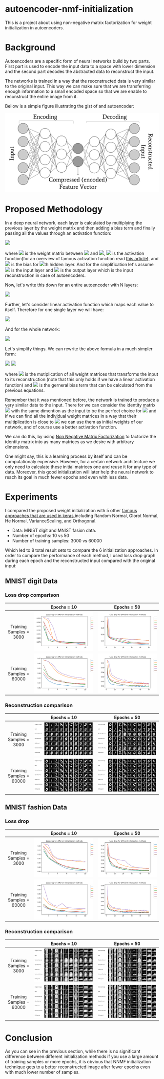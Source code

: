 # autoencoder-nmf-initialization
This is a project about using non-negative matrix factorization for weight initialization in autoencoders. 


# Background
Autoencoders are a specific form of neural networks build by two parts. First part is used to encode the input data to a space with lower dimension and the second part decodes the abstracted data to reconstruct the input.

The networks is trained in a way that the reocnstructed data is very similar to the original input. This way we can make sure that we are transferring enough information to a small encoded space so that we are enable to reconstruct the entire image from it.

Bellow is a simple figure illustrating the gist of and autoencoder:

<a href="url"><img src="https://github.com/fariba-k/autoencoder-nmf-initialization/blob/main/images/AE.png" align="middle" alt="autoencoder architecture" width="600"></a>

# Proposed Methodology
In a deep neural network, each layer is calculated by multiplying the previous layer by the weight matrix and then adding a bias term and finally passing all the values through an activation function:

<img src="https://render.githubusercontent.com/render/math?math=h^{(i)} = \sigma( W^{(i)} * h^{(i-1)} %2B b^{(i)})">


where 
<img src="https://render.githubusercontent.com/render/math?math=W"> is the weight matrix between 
<img src="https://render.githubusercontent.com/render/math?math=h^{(i)}">
and 
<img src="https://render.githubusercontent.com/render/math?math=h^{(i-1)}">, 
<img src="https://render.githubusercontent.com/render/math?math=\sigma">
is the activation function(for an overview of famous activation function read [this article](https://missinglink.ai/guides/neural-network-concepts/7-types-neural-network-activation-functions-right/)), and 
<img src="https://render.githubusercontent.com/render/math?math=b^{(i)}"> 
is the bias for 
<img src="https://render.githubusercontent.com/render/math?math=i">th 
hidden layer. And for the simplification let's assume 
<img src="https://render.githubusercontent.com/render/math?math=h^{(0)}"> 
is the input layer and 
<img src="https://render.githubusercontent.com/render/math?math=h^{(N)}"> 
is the output layer which is the input reconstruction in case of autoencoders.

Now, let's write this down for an entire autoencoder with N layers:

<img src="https://render.githubusercontent.com/render/math?math=h^{(N)} = \sigma( W^{(i)} * (\sigma( W^{(i-1)} * (...\sigma( W^{(1)} * h^{(0)} %2B b^{(1)})...) %2B b^{(i-1)}) %2B b^{(i)})">

Further, let's consider linear activation function which maps each value to itself. Therefore for one single layer we will have:

<img src="https://render.githubusercontent.com/render/math?math=h^{(i)} = \sigma( W^{(i)} * h^{(i-1)} %2B b^{(i)}) = W^{(i)} * h^{(i-1)} %2B b^{(i)}">

And for the whole network:

<img src="https://render.githubusercontent.com/render/math?math=h^{(N)} = \sigma( W^{(i)} * (\sigma( W^{(i-1)} * (...\sigma( W^{(1)} * h^{(0)} %2B b^{(1)})...) %2B b^{(i-1)}) %2B b^{(i)}) = W^{(i)} * ( W^{(i-1)} * (...( W^{(1)} * h^{(0)} %2B b^{(1)})..) %2B b^{(i-1)}) %2B b^{(i)}">

Let's simplify things. We can rewrite the above formula in a much simpler form:

<img src="https://render.githubusercontent.com/render/math?math=h^{(N)} = (W^{(i)} * W^{(i-1)} * ... W^{(1)}) * h^{(0)} %2B B ">

<img src="https://render.githubusercontent.com/render/math?math=h^{(N)} = W * h^{(0)} %2B B">

where 
<img src="https://render.githubusercontent.com/render/math?math=W"> is the mutlplication of all weight matrices that transforms the input to its reconstruction (note that this only holds if we have a linear activation function) and 
<img src="https://render.githubusercontent.com/render/math?math=B">
is the gerneral bias term that can be calculated from the previous equations.

Remember that it was mentioned before, the network is trained to produce a very similar data to the input. There for we can consider the identity matrix 
<img src="https://render.githubusercontent.com/render/math?math=I">
with the same dimention as the input to be the perfect choice for 
<img src="https://render.githubusercontent.com/render/math?math=W"> and if we can find all the individual weight matrices in a way that their multiplication is close to 
<img src="https://render.githubusercontent.com/render/math?math=I"> we can use them as initial weights of our network, and of course use a better activation function.

We can do this, by using [Non Negative Matrix Factorization](https://en.wikipedia.org/wiki/Non-negative_matrix_factorization) to factorize the identity matrix into as many matrices as we desire with arbitrary dimensions.

One might say, this is a learning process by itself and can be computationaly expensive. However, for a certain network architecture we only need to calculate these initial matrices one and reuse it for any type of data. Moreover, this good initialization will later help the neural network to reach its goal in much fewer epochs and even with less data.

# Experiments
I compared the proposed weight initialization with 5 other [famous approaches that are used in keras ](https://keras.io/api/layers/initializers/) including Random Normal, Glorot Normal, He Normal, VarianceScaling, and Orthogonal. 

* Data: MNIST digit and MNIST fasion data.
* Number of epochs: 10 vs 50
* Number of training samples: 3000 vs 60000

Which led to 8 total result sets to compare the 6 initialization approaches. In order to compare the performance of each method, I used loss drop graph during each epoch and the reconstructed input compared with the original input:


## MNIST digit Data
### Loss drop comparison
|                          | Epochs = 10              |  Epochs = 50 |
:-------------------------:|:------------------------:|:-------------------------:
Training Samples = 3000    |![](https://github.com/fariba-k/autoencoder-nmf-initialization/blob/main/images/mnist_digit_loss_3000_10.png) |  ![](https://github.com/fariba-k/autoencoder-nmf-initialization/blob/main/images/mnist_digit_loss_3000_50.png)
Training Samples = 60000   |![](https://github.com/fariba-k/autoencoder-nmf-initialization/blob/main/images/mnist_digit_loss_all_10.png) |  ![](https://github.com/fariba-k/autoencoder-nmf-initialization/blob/main/images/mnist_digit_loss_all_50.png)


### Reconstruction comparison
|                          | Epochs = 10              |  Epochs = 50 |
:-------------------------:|:------------------------:|:-------------------------:
Training Samples = 3000    |![](https://github.com/fariba-k/autoencoder-nmf-initialization/blob/main/images/mnist_digit_reconstruction_3000_10.png) |  ![](https://github.com/fariba-k/autoencoder-nmf-initialization/blob/main/images/mnist_digit_reconstruction_3000_50.png)
Training Samples = 60000   |![](https://github.com/fariba-k/autoencoder-nmf-initialization/blob/main/images/mnist_digit_reconstruction_all_10.png) |  ![](https://github.com/fariba-k/autoencoder-nmf-initialization/blob/main/images/mnist_digit_reconstruction_all_50.png)


## MNIST fashion Data
### Loss drop
|                          | Epochs = 10              |  Epochs = 50 |
:-------------------------:|:------------------------:|:-------------------------:
Training Samples = 3000    |![](https://github.com/fariba-k/autoencoder-nmf-initialization/blob/main/images/mnist_fashion_loss_3000_10.png) |  ![](https://github.com/fariba-k/autoencoder-nmf-initialization/blob/main/images/mnist_fashion_loss_3000_50.png)
Training Samples = 60000   |![](https://github.com/fariba-k/autoencoder-nmf-initialization/blob/main/images/mnist_fashion_loss_all_10.png) |  ![](https://github.com/fariba-k/autoencoder-nmf-initialization/blob/main/images/mnist_fashion_loss_all_50.png)

### Reconstruction comparison
|                          | Epochs = 10              |  Epochs = 50 |
:-------------------------:|:------------------------:|:-------------------------:
Training Samples = 3000    |![](https://github.com/fariba-k/autoencoder-nmf-initialization/blob/main/images/mnist_fashion_reconstruction_3000_10.png) |  ![](https://github.com/fariba-k/autoencoder-nmf-initialization/blob/main/images/mnist_fashion_reconstruction_3000_50.png)
Training Samples = 60000   |![](https://github.com/fariba-k/autoencoder-nmf-initialization/blob/main/images/mnist_fashion_reconstruction_all_10.png) |  ![](https://github.com/fariba-k/autoencoder-nmf-initialization/blob/main/images/mnist_fashion_reconstruction_all_50.png)


# Conclusion
As you can see in the previous section, while there is no significant difference between different initialization methods if you use a large amount of training samples or more epochs, it is obvious that NNMF initialization technique gets to a better reconstructed image after fewer epochs even with much lower number of samples.
